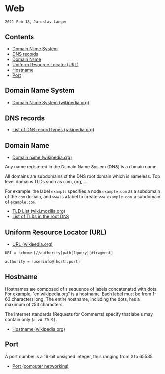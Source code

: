 # Web

`2021 Feb 18, Jaroslav Langer`

## Contents

<!-- TOC GFM -->

* [Domain Name System](#domain-name-system)
* [DNS records](#dns-records)
* [Domain Name](#domain-name)
* [Uniform Resource Locator (URL)](#uniform-resource-locator-url)
* [Hostname](#hostname)
* [Port](#port)

<!-- /TOC -->

## Domain Name System

* [Domain Name System (wikipedia.org)](https://en.wikipedia.org/wiki/Domain_Name_System)

## DNS records

* [List of DNS record types (wikipedia.org)](https://en.wikipedia.org/wiki/List_of_DNS_record_types)

## Domain Name

* [Domain name (wikipedia.org)](https://en.wikipedia.org/wiki/Domain_name)

Any name registered in the Domain Name System (DNS) is a domain name.

All domains are subdomains of the DNS root domain which is nameless.
Top level domains TLDs such as com, org, ...

For example: the label `example` specifies a node `example.com` as a subdomain of the `com` domain, and `www` is a label to create `www.example.com`, a subdomain of `example.com`.

* [TLD List (wiki.mozilla.org)](https://wiki.mozilla.org/TLD_List)
* [List of TLDs in the root DNS](https://data.iana.org/TLD/tlds-alpha-by-domain.txt)

## Uniform Resource Locator (URL)

* [URL (wikipedia.org)](https://en.wikipedia.org/wiki/URL)

```
URI = scheme:[//authority]path[?query][#fragment]
```

```
authority = [userinfo@]host[:port]
```

## Hostname

Hostnames are composed of a sequence of labels concatenated with dots. For example, "en.wikipedia.org" is a hostname. Each label must be from 1-63 characters long. The entire hostname, including the dots, has a maximum of 253 characters.

The Internet standards (Requests for Comments)  specify that labels may contain only `[a-zA-Z0-9]`.

* [Hostname (wikipedia.org)](https://en.wikipedia.org/wiki/Hostname)

## Port

A port number is a 16-bit unsigned integer, thus ranging from 0 to 65535.

* [Port (computer networking)](https://en.wikipedia.org/wiki/Port_(computer_networking))
